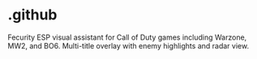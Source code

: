 # .github
Fecurity ESP visual assistant for Call of Duty games including Warzone, MW2, and BO6. Multi-title overlay with enemy highlights and radar view.
